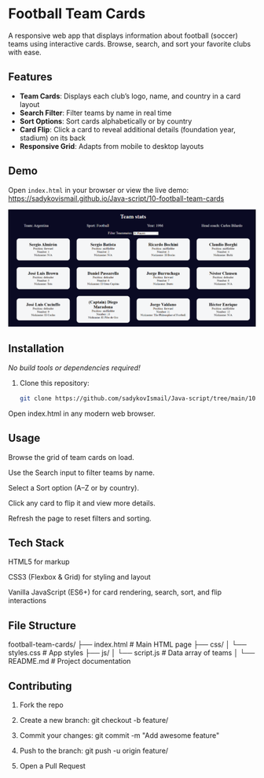 # Football Team Cards

A responsive web app that displays information about football (soccer) teams using interactive cards. Browse, search, and sort your favorite clubs with ease.

## Features

- **Team Cards**: Displays each club’s logo, name, and country in a card layout  
- **Search Filter**: Filter teams by name in real time  
- **Sort Options**: Sort cards alphabetically or by country  
- **Card Flip**: Click a card to reveal additional details (foundation year, stadium) on its back  
- **Responsive Grid**: Adapts from mobile to desktop layouts  

## Demo

Open `index.html` in your browser or view the live demo:  
<https://sadykovismail.github.io/Java-script/10-football-team-cards>

![Screenshot of the Football Team Cards app](./screenshot.png)

## Installation

_No build tools or dependencies required!_

1. Clone this repository:  
   ```bash
   git clone https://github.com/sadykovIsmail/Java-script/tree/main/10-football-team-cards
Open index.html in any modern web browser.

## Usage
Browse the grid of team cards on load.

Use the Search input to filter teams by name.

Select a Sort option (A–Z or by country).

Click any card to flip it and view more details.

Refresh the page to reset filters and sorting.

## Tech Stack
HTML5 for markup

CSS3 (Flexbox & Grid) for styling and layout

Vanilla JavaScript (ES6+) for card rendering, search, sort, and flip interactions

## File Structure

football-team-cards/
├── index.html             # Main HTML page
├── css/
│   └── styles.css         # App styles
├── js/
│   └── script.js           # Data array of teams
│
└── README.md              # Project documentation

## Contributing
1) Fork the repo

2) Create a new branch:
git checkout -b feature/<your-branch-name>

3) Commit your changes:
git commit -m "Add awesome feature"

4) Push to the branch:
git push -u origin feature/<your-branch-name>

5) Open a Pull Request